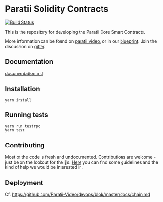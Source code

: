 # Paratii Solidity Contracts

[![Build Status](https://travis-ci.org/Paratii-Video/paratii-contracts.svg?branch=master)](https://travis-ci.org/Paratii-Video/paratii-contracts)

This is the repository for developing the Paratii Core Smart Contracts.

More information can be found on [paratii.video](http://paratii.video/), or in our [blueprint](https://github.com/Paratii-Video/paratii-player/wiki/Paratii-Blueprint). Join the discussion on [gitter](https://gitter.im/Paratii-Video).

## Documentation

[documentation.md](./documentation.md)
## Installation

    yarn install

## Running tests


    yarn run testrpc
    yarn test


## Contributing

Most of the code is fresh and undocumented. Contributions are welcome - just be on the lookout for the 🐲s. [Here](https://github.com/Paratii-Video/wiki/blob/master/CONTRIBUTING.md) you can find some guidelines and the kind of help we would be interested in.


## Deployment

Cf. https://github.com/Paratii-Video/devops/blob/master/docs/chain.md
